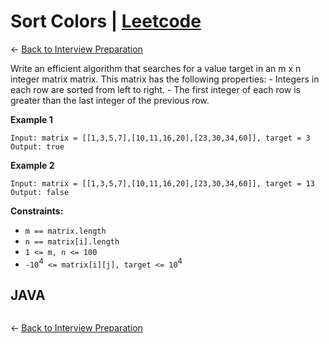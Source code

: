 # Sort Colors | [Leetcode](https://leetcode.com/problems/search-a-2d-matrix/)

&larr; [Back to Interview Preparation](../../InterviewPreparation.md)

Write an efficient algorithm that searches for a value target in an m x n integer matrix matrix. This matrix has the following properties:
    - Integers in each row are sorted from left to right.
    - The first integer of each row is greater than the last integer of the previous row.

**Example 1**

```
Input: matrix = [[1,3,5,7],[10,11,16,20],[23,30,34,60]], target = 3
Output: true
```
**Example 2**

```
Input: matrix = [[1,3,5,7],[10,11,16,20],[23,30,34,60]], target = 13
Output: false
```

**Constraints:**

- `m == matrix.length`
- `n == matrix[i].length`
- `1 <= m, n <= 100`
- `-10`<sup>4</sup>` <= matrix[i][j], target <= 10`<sup>4</sup>

## JAVA

```java

```

&larr; [Back to Interview Preparation](../../InterviewPreparation.md)